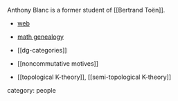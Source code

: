 Anthony Blanc is a former student of [[Bertrand Toën]].

* [web](http://www.ihes.fr/~ablanc/)
* [math genealogy](http://www.genealogy.math.ndsu.nodak.edu/id.php?id=177054)

* [[dg-categories]]
* [[noncommutative motives]]
* [[topological K-theory]], [[semi-topological K-theory]]


category: people